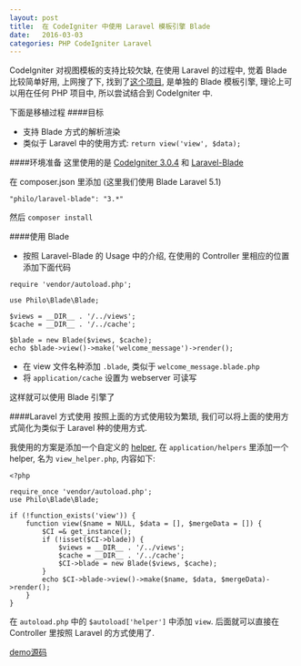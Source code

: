 ```yaml
---
layout: post
title:  在 CodeIgniter 中使用 Laravel 模板引擎 Blade
date:   2016-03-03
categories: PHP CodeIgniter Laravel
---
```


CodeIgniter 对视图模板的支持比较欠缺, 在使用 Laravel 的过程中, 觉着 Blade 比较简单好用, 上网搜了下, 找到了[这个项目](https://github.com/PhiloNL/Laravel-Blade), 是单独的 Blade 模板引擎, 理论上可以用在任何 PHP 项目中, 所以尝试结合到 CodeIgniter 中.  

下面是移植过程
####目标
* 支持 Blade 方式的解析渲染
* 类似于 Laravel 中的使用方式: `return view('view', $data);`

####环境准备
这里使用的是 [CodeIgniter 3.0.4](https://github.com/bcit-ci/CodeIgniter/archive/3.0.4.zip) 和 [Laravel-Blade](https://github.com/PhiloNL/Laravel-Blade)  

在 composer.json 里添加 (这里我们使用 Blade Laravel 5.1)

```
"philo/laravel-blade": "3.*"
```
然后 `composer install`

####使用 Blade
* 按照 Laravel-Blade 的 Usage 中的介绍, 在使用的 Controller 里相应的位置添加下面代码

```
require 'vendor/autoload.php';

use Philo\Blade\Blade;

$views = __DIR__ . '/../views';
$cache = __DIR__ . '/../cache';

$blade = new Blade($views, $cache);
echo $blade->view()->make('welcome_message')->render();
```

* 在 view 文件名种添加 `.blade`, 类似于 `welcome_message.blade.php`
* 将 `application/cache` 设置为 webserver 可读写

这样就可以使用 Blade 引擎了

####Laravel 方式使用
按照上面的方式使用较为繁琐, 我们可以将上面的使用方式简化为类似于 Laravel 种的使用方式.

我使用的方案是添加一个自定义的 [helper](http://www.codeigniter.com/user_guide/general/helpers.html), 在 `application/helpers` 里添加一个 helper, 名为 `view_helper.php`, 内容如下:

```
<?php

require_once 'vendor/autoload.php';
use Philo\Blade\Blade;

if (!function_exists('view')) {
    function view($name = NULL, $data = [], $mergeData = []) {
        $CI =& get_instance();
        if (!isset($CI->blade)) {
            $views = __DIR__ . '/../views';
            $cache = __DIR__ . '/../cache';
            $CI->blade = new Blade($views, $cache);
        }
        echo $CI->blade->view()->make($name, $data, $mergeData)->render();
    }
}
```

在 `autoload.php` 中的 `$autoload['helper']` 中添加 `view`. 后面就可以直接在 Controller 里按照 Laravel 的方式使用了.

[demo源码](https://github.com/jialeicui/CodeIgniter-Blade-demo)  


